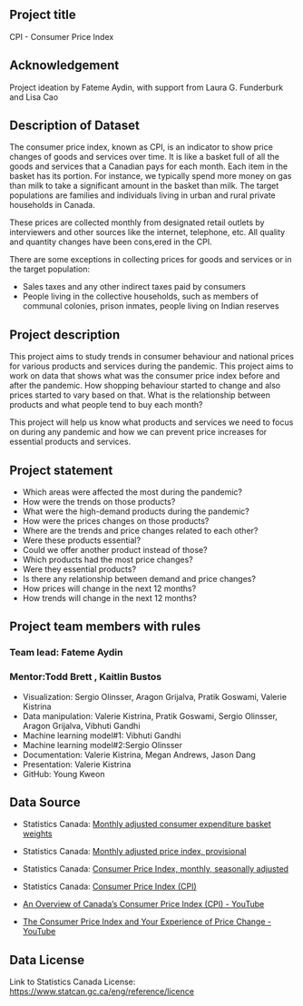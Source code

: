 ## Project title

CPI - Consumer Price Index

## Acknowledgement

Project ideation by Fateme Aydin, with support from Laura G. Funderburk and Lisa Cao

## Description of Dataset

The consumer price index, known as CPI, is an indicator to show price changes of goods and services over time. It is like a basket full of all the goods and services that a Canadian pays for each month. Each item in the basket has its portion. For instance, we typically spend more money on gas than milk to take a significant amount in the basket than milk. The target populations are families and individuals living in urban and rural private households in Canada.

These prices are collected monthly from designated retail outlets by interviewers and other sources like the internet, telephone, etc. All quality and quantity changes have been cons,ered in the CPI.

There are some exceptions in collecting prices for goods and services or in the target population:
- Sales taxes and any other indirect taxes paid by consumers
- People living in the collective households, such as members of communal colonies, prison inmates, people living on Indian reserves

## Project description
This project aims to study trends in consumer behaviour and national prices for various products and services during the pandemic. This project aims to work on data that shows what was the consumer price index before and after the pandemic. How shopping behaviour started to change and also prices started to vary based on that. What is the relationship between products and what people tend to buy each month?

This project will help us know what products and services we need to focus on during any pandemic and how we can prevent price increases for essential products and services.

## Project statement

- Which areas were affected the most during the pandemic?
- How were the trends on those products?
- What were the high-demand products during the pandemic?
- How were the prices changes on those products?
- Where are the trends and price changes related to each other?
- Were these products essential?
- Could we offer another product instead of those?
- Which products had the most price changes?
- Were they essential products?
- Is there any relationship between demand and price changes?
- How prices will change in the next 12 months?
- How trends will change in the next 12 months?

## Project team members with rules

### Team lead: Fateme Aydin

### Mentor:Todd Brett , Kaitlin Bustos

- Visualization: Sergio Olinsser, Aragon Grijalva, Pratik Goswami, Valerie Kistrina
- Data manipulation: Valerie Kistrina, Pratik Goswami, Sergio Olinsser, Aragon Grijalva, Vibhuti Gandhi
- Machine learning model#1: Vibhuti Gandhi
- Machine learning model#2:Sergio Olinsser
- Documentation: Valerie Kistrina, Megan Andrews, Jason Dang
- Presentation: Valerie Kistrina
- GitHub: Young Kweon

## Data Source
 
- Statistics Canada: [Monthly adjusted consumer expenditure basket weights](https://www150.statcan.gc.ca/t1/tbl1/en/tv.action?pid=1810026401) 
- Statistics Canada: [Monthly adjusted price index, provisional](https://www150.statcan.gc.ca/t1/tbl1/en/tv.action?pid=1810026301)
- Statistics Canada: [Consumer Price Index, monthly, seasonally adjusted](https://www150.statcan.gc.ca/t1/tbl1/en/tv.action?pid=1810000601)
- Statistics Canada: [Consumer Price Index (CPI)](https://www23.statcan.gc.ca/imdb/p2SV.pl?Function=getSurvey&SDDS=2301)

- [An Overview of Canada’s Consumer Price Index (CPI) - YouTube](https://www.youtube.com/watch?v=qfKmJe3CK6E)
- [The Consumer Price Index and Your Experience of Price Change - YouTube](https://www.youtube.com/watch?v=U0xDcqE-zNs)

## Data License
Link to Statistics Canada License: https://www.statcan.gc.ca/eng/reference/licence

